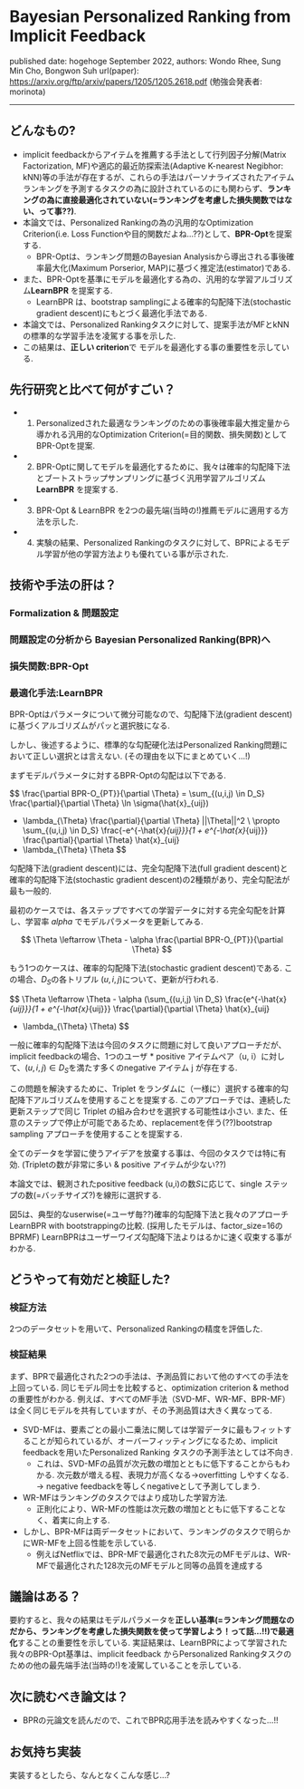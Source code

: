 # Bayesian Personalized Ranking from Implicit Feedback

published date: hogehoge September 2022,
authors: Wondo Rhee, Sung Min Cho, Bongwon Suh
url(paper): https://arxiv.org/ftp/arxiv/papers/1205/1205.2618.pdf
(勉強会発表者: morinota)

---

## どんなもの?

- implicit feedbackからアイテムを推薦する手法として行列因子分解(Matrix Factorization, MF)や適応的最近防探索法(Adaptive K-nearest Negibhor: kNN)等の手法が存在するが、これらの手法はパーソナライズされたアイテムランキングを予測するタスクの為に設計されているのにも関わらず、**ランキングの為に直接最適化されていない(=ランキングを考慮した損失関数ではない、って事??)**.
- 本論文では、Personalized Rankingの為の汎用的なOptimization Criterion(i.e. Loss Functionや目的関数だよね...??)として、**BPR-Opt**を提案する.
  - BPR-Optは、ランキング問題のBayesian Analysisから導出される事後確率最大化(Maximum Porserior, MAP)に基づく推定法(estimator)である.
- また、BPR-Optを基準にモデルを最適化する為の、汎用的な学習アルゴリズム**LearnBPR** を提案する.
  - LearnBPR は、bootstrap samplingによる確率的勾配降下法(stochastic gradient descent)にもとづく最適化手法である.
- 本論文では、Personalized Rankingタスクに対して、提案手法がMFとkNNの標準的な学習手法を凌駕する事を示した.
- この結果は、**正しい criterion**で モデルを最適化する事の重要性を示している.

## 先行研究と比べて何がすごい？

- 1. Personalizedされた最適なランキングのための事後確率最大推定量から導かれる汎用的なOptimization Criterion(=目的関数、損失関数)としてBPR-Optを提案.
- 2. BPR-Optに関してモデルを最適化するために、我々は確率的勾配降下法とブートストラップサンプリングに基づく汎用学習アルゴリズム **LearnBPR** を提案する.
- 3. BPR-Opt & LearnBPR を2つの最先端(当時の!)推薦モデルに適用する方法を示した.
- 4. 実験の結果、Personalized Rankingのタスクに対して、BPRによるモデル学習が他の学習方法よりも優れている事が示された.

## 技術や手法の肝は？

### Formalization & 問題設定

### 問題設定の分析から Bayesian Personalized Ranking(BPR)へ

### 損失関数:BPR-Opt

### 最適化手法:LearnBPR

BPR-Optはパラメータについて微分可能なので、勾配降下法(gradient descent)に基づくアルゴリズムがパッと選択肢になる.

しかし、後述するように、標準的な勾配硬化法はPersonalized Ranking問題において正しい選択とは言えない. (その理由を以下にまとめていく...!)

まずモデルパラメータに対するBPR-Optの勾配は以下である.

$$
\frac{\partial BPR-O_{PT}}{\partial \Theta}
= \sum_{(u,i,j) \in D_S} \frac{\partial}{\partial \Theta} \ln \sigma(\hat{x}_{uij})
- \lambda_{\Theta} \frac{\partial}{\partial \Theta} ||\Theta||^2
\\
\propto
\sum_{(u,i,j) \in D_S} \frac{-e^{-\hat{x}_{uij}}}{1 + e^{-\hat{x}_{uij}}} \frac{\partial}{\partial \Theta} \hat{x}_{uij}
- \lambda_{\Theta} \Theta
$$

勾配降下法(gradient descent)には、完全勾配降下法(full gradient descent)と確率的勾配降下法(stochastic gradient descent)の2種類があり、完全勾配法が最も一般的.

最初のケースでは、各ステップですべての学習データに対する完全勾配を計算し、学習率 $alpha$ でモデルパラメータを更新してみる.

$$
\Theta \leftarrow \Theta - \alpha \frac{\partial BPR-O_{PT}}{\partial \Theta}
$$

もう1つのケースは、確率的勾配降下法(stochastic gradient descent)である.
この場合、$D_S$の各トリプル $(u,i,j)$について、更新が行われる.

$$
\Theta \leftarrow \Theta - \alpha (\sum_{(u,i,j) \in D_S} \frac{e^{-\hat{x}_{uij}}}{1 + e^{-\hat{x}_{uij}}} \frac{\partial}{\partial \Theta} \hat{x}_{uij}
+ \lambda_{\Theta} \Theta)
$$

一般に確率的勾配降下法は今回のタスクに問題に対して良いアプローチだが、implicit feedbackの場合、1つのユーザ \* positive アイテムペア（u, i）に対して、$(u, i, j) \in D_S$を満たす多くのnegative アイテム j が存在する.

この問題を解決するために、Triplet をランダムに（一様に）選択する確率的勾配降下アルゴリズムを使用することを提案する.
このアプローチでは、連続した更新ステップで同じ Triplet の組み合わせを選択する可能性は小さい.
また、任意のステップで停止が可能であるため、replacementを伴う(??)bootstrap sampling アプローチを使用することを提案する.

全てのデータを学習に使うアイデアを放棄する事は、今回のタスクでは特に有効. (Tripletの数が非常に多い & positive アイテムが少ない??)

本論文では、観測されたpositive feedback (u,i)の数$S$に応じて、single ステップの数(=バッチサイズ?)を線形に選択する.

図5は、典型的なuserwise(=ユーザ毎??)確率的勾配降下法と我々のアプローチLearnBPR with bootstrappingの比較. (採用したモデルは、factor_size=16のBPRMF)
LearnBPRはユーザーワイズ勾配降下法よりはるかに速く収束する事がわかる.

## どうやって有効だと検証した?

### 検証方法

2つのデータセットを用いて、Personalized Rankingの精度を評価した.

### 検証結果

まず、BPRで最適化された2つの手法は、予測品質において他のすべての手法を上回っている.
同じモデル同士を比較すると、optimization criterion & method の重要性がわかる.
例えば、すべてのMF手法（SVD-MF、WR-MF、BPR-MF）は全く同じモデルを共有していますが、その予測品質は大きく異なってる.

- SVD-MFは、要素ごとの最小二乗法に関しては学習データに最もフィットすることが知られているが、オーバーフィッティングになるため、implicit feedbackを用いたPersonalized Ranking タスクの予測手法としては不向き.
  - これは、SVD-MFの品質が次元数の増加とともに低下することからもわかる. 次元数が増える程、表現力が高くなる->overfitting しやすくなる. -> negative feedbackを等しくnegativeとして予測してしまう.
- WR-MFはランキングのタスクではより成功した学習方法.
  - 正則化により、WR-MFの性能は次元数の増加とともに低下することなく、着実に向上する.
- しかし、BPR-MFは両データセットにおいて、ランキングのタスクで明らかにWR-MFを上回る性能を示している.
  - 例えばNetflixでは、BPR-MFで最適化された8次元のMFモデルは、WR-MFで最適化された128次元のMFモデルと同等の品質を達成する

## 議論はある？

要約すると、我々の結果はモデルパラメータを**正しい基準(=ランキング問題なのだから、ランキングを考慮した損失関数を使って学習しよう！って話...!!)で最適化**することの重要性を示している.
実証結果は、LearnBPRによって学習された我々のBPR-Opt基準は、implicit feedback からPersonalized Rankingタスクのための他の最先端手法(当時の!)を凌駕していることを示している.

## 次に読むべき論文は？

- BPRの元論文を読んだので、これでBPR応用手法を読みやすくなった...!!

## お気持ち実装

実装するとしたら、なんとなくこんな感じ...?
